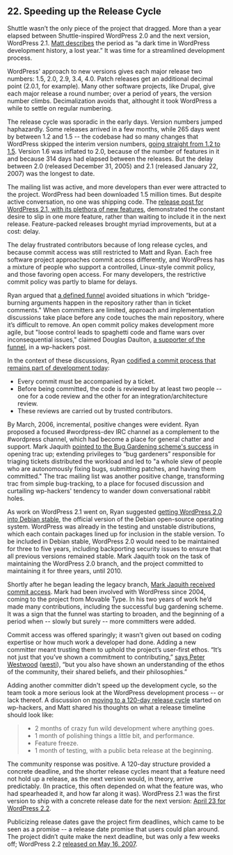 

## 22. Speeding up the Release Cycle

Shuttle wasn’t the only piece of the project that dragged. More than a year elapsed between Shuttle-inspired WordPress 2.0 and the next version, WordPress 2.1. <a href="http://ma.tt/2010/11/one-point-oh/">Matt describes</a> the period as “a dark time in WordPress development history, a lost year.” It was time for a streamlined development process.

WordPress' approach to new versions gives each major release two numbers: 1.5, 2.0, 2.9, 3.4, 4.0. Patch releases get an additional decimal point (2.0.1, for example). Many other software projects, like Drupal, give each major release a round number; over a period of years, the version number climbs. Decimalization avoids that, althought it took WordPress a while to settle on regular numbering.

The release cycle was sporadic in the early days. Version numbers jumped haphazardly. Some releases arrived in a few months, while 265 days went by between 1.2 and 1.5 -- the codebase had so many changes that WordPress skipped the interim version numbers, <a href="http://wordpress.org/news/2004/12/version-skip/">going straight from 1.2 to 1.5</a>. Version 1.6 was inflated to 2.0, because of the number of features in it and because 314 days had elapsed between the releases. But the delay between 2.0 (released December 31, 2005) and 2.1 (released January 22, 2007) was the longest to date.  

The mailing list was active, and more developers than ever were attracted to the project. WordPress had been downloaded 1.5 million times. But despite active conversation, no one was shipping code. The <a href="http://wordpress.org/news/2007/01/ella-21/">release post for WordPress 2.1, with its plethora of new features</a>, demonstrated the constant desire to slip in one more feature, rather than waiting to include it in the next release. Feature-packed releases brought myriad improvements, but at a cost: delay.

The delay frustrated contributors because of long release cycles, and because commit access was still restricted to Matt and Ryan. Each free software project approaches commit access differently, and WordPress has a mixture of people who support a controlled, Linux-style commit policy, and those favoring open access. For many developers, the restrictive commit policy was partly to blame for delays. 

Ryan argued that <a href="http://lists.wordpress.org/pipermail/wp-hackers/2006-March/005192.html">a defined funnel</a> avoided situations in which “bridge-burning arguments happen in the repository rather than in ticket comments." When committers are limited, approach and implementation discussions take place before any code touches the main repository, where it’s difficult to remove. An open commit policy makes development more agile, but "loose control leads to spaghetti code and flame wars over inconsequential issues," claimed Douglas Daulton, <a href="http://lists.wordpress.org/pipermail/wp-hackers/2006-March/005195.html">a supporter of the funnel</a>, in a wp-hackers post.

In the context of these discussions, Ryan <a href="http://lists.wordpress.org/pipermail/wp-hackers/2006-March/005190.html">codified a commit process that remains part of development today</a>:

<ul>
<li>Every commit must be accompanied by a ticket.</li>
<li>Before being committed, the code is reviewed by at least two people -- one for a code review and the other for an integration/architecture review.</li>
<li>These reviews are carried out by trusted contributors.</li>
</ul>

By March, 2006, incremental, positive changes were evident. Ryan proposed a focused #wordpress-dev IRC channel as a complement to the #wordpress channel, which had become a place for general chatter and support. Mark Jaquith <a href="http://lists.wordpress.org/pipermail/wp-hackers/2006-March/005189.html">pointed to the Bug Gardening scheme's success</a> in opening trac up; extending privileges to “bug gardeners” responsible for triaging tickets distributed the workload and led to "a whole slew of people who are autonomously fixing bugs, submitting  patches, and having them committed." The trac mailing list was another positive change, transforming trac from simple bug-tracking, to a place for focused discussion and curtailing wp-hackers' tendency to wander down conversational rabbit holes. 

As work on WordPress 2.1 went on, Ryan suggested <a href="http://lists.wordpress.org/pipermail/wp-hackers/2006-October/008871.html">getting WordPress 2.0 into Debian stable</a>, the official version of the  Debian open-source operating system. WordPress was already in the testing and unstable distributions, which each contain packages lined up for inclusion in the stable version. To be included in Debian stable, WordPress 2.0 would need to be maintained for three to five years, including backporting security issues to ensure that all previous versions remained stable. Mark Jaquith took on the task of maintaining the WordPress 2.0 branch, and the project committed to maintaining it for three years, until 2010. 

Shortly after he began leading the legacy branch, <a href="https://core.trac.wordpress.org/changeset/4270">Mark Jaquith received commit access</a>. Mark had been involved with WordPress since 2004, coming to the project from Movable Type. In his two years of work he’d made many contributions, including the successful bug gardening scheme. It was a sign that the funnel was starting to broaden, and the beginning of a period when -- slowly but surely -- more committers were added.

Commit access was offered sparingly; it wasn’t given out based on coding expertise or how much work a developer had done. Adding a new committer meant trusting them to uphold the project’s user-first ethos. “It’s not just that you’ve shown a commitment to contributing,” <a href="http://archive.wordpress.org/interviews/2013_07_02_Westwood.html#L122">says Peter Westwood</a> (<a href="http://profiles.wordpress.org/westi">westi</a>), “but you also have shown an understanding of the ethos of the community, their shared beliefs, and their philosophies.”

Adding another committer didn't speed up the development cycle, so the team took a more serious look at the WordPress development process -- or lack thereof. A discussion on <a href="http://lists.wordpress.org/pipermail/wp-hackers/2006-October/008907.html">moving to a 120-day release cycle</a> started on wp-hackers, and Matt shared his thoughts on what a release timeline should look like:	

<blockquote>

<ul>
<li>2 months of crazy fun wild development where anything goes.</li>
<li>1 month of polishing things a little bit, and performance.</li>
<li>Feature freeze.</li>	
<li>1 month of testing, with a public beta release at the beginning.</li></ul>

</blockquote>

The community response was positive. A 120-day structure provided a concrete deadline, and the shorter release cycles  meant that a feature need not hold up a release, as the next version would, in theory, arrive predictably. (In practice, this often depended on what the feature was, who had spearheaded it, and how far along it was). WordPress 2.1 was the first version to ship with a concrete release date for the next version: <a href="http://wordpress.org/news/2007/01/ella-21/">April 23 for WordPress 2.2</a>. 

Publicizing release dates gave the project firm deadlines, which came to be seen as a promise -- a release date promise that users could plan around. The project didn’t quite make the next deadline, but was only a few weeks off; WordPress 2.2 <a href="http://wordpress.org/news/2007/05/wordpress-22/">released on May 16, 2007</a>. 


